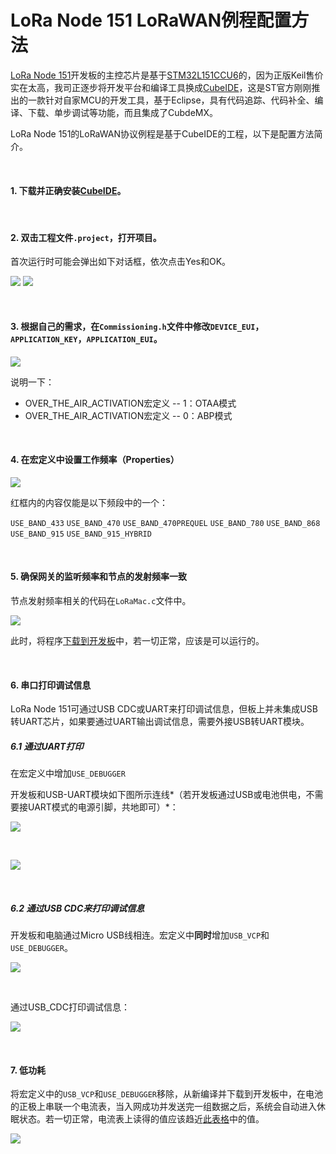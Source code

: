 # LoRa Node 151 LoRaWAN例程配置方法

[LoRa Node 151](https://heltec.org/zh/project/lora-node-151/)开发板的主控芯片是基于[STM32L151CCU6](https://www.st.com/resource/en/datasheet/stm32l151cc.pdf)的，因为正版Keil售价实在太高，我司正逐步将开发平台和编译工具换成[CubeIDE](https://www.st.com/en/development-tools/stm32cubeide.html)，这是ST官方刚刚推出的一款针对自家MCU的开发工具，基于Eclipse，具有代码追踪、代码补全、编译、下载、单步调试等功能，而且集成了CubdeMX。

LoRa Node 151的LoRaWAN协议例程是基于CubeIDE的工程，以下是配置方法简介。

&nbsp;

#### 1. 下载并正确安装[CubeIDE](https://www.st.com/en/development-tools/stm32cubeide.html)。

&nbsp;

#### 2. 双击工程文件`.project`，打开项目。

首次运行时可能会弹出如下对话框，依次点击Yes和OK。

<img src="img/lora_node_151_lorawan_example_usage/01.png">

<img src="img/lora_node_151_lorawan_example_usage/02.png">

&nbsp;

#### 3. 根据自己的需求，在`Commissioning.h`文件中修改`DEVICE_EUI`，`APPLICATION_KEY`，`APPLICATION_EUI`。

<img src="img/lora_node_151_lorawan_example_usage/03.png">

说明一下：

- OVER_THE_AIR_ACTIVATION宏定义 -- 1：OTAA模式
- OVER_THE_AIR_ACTIVATION宏定义 -- 0：ABP模式

&nbsp;

#### 4. 在宏定义中设置工作频率（Properties）

<img src="img/lora_node_151_lorawan_example_usage/04.png">

红框内的内容仅能是以下频段中的一个：

`USE_BAND_433`
`USE_BAND_470`
`USE_BAND_470PREQUEL`
`USE_BAND_780`
`USE_BAND_868`
`USE_BAND_915`
`USE_BAND_915_HYBRID`

&nbsp;

#### 5. 确保网关的监听频率和节点的发射频率一致

节点发射频率相关的代码在`LoRaMac.c`文件中。

<img src="img/lora_node_151_lorawan_example_usage/05.png">

此时，将程序[下载到开发板](https://docs.heltec.cn/#/zh_CN/user_manual/how_to_download_firmware_into_lora_node_151)中，若一切正常，应该是可以运行的。

&nbsp;

#### 6. 串口打印调试信息

LoRa Node 151可通过USB CDC或UART来打印调试信息，但板上并未集成USB转UART芯片，如果要通过UART输出调试信息，需要外接USB转UART模块。

##### 	6.1 通过UART打印

在宏定义中增加`USE_DEBUGGER`

开发板和USB-UART模块如下图所示连线*（若开发板通过USB或电池供电，不需要接UART模式的电源引脚，共地即可）*：

![](http://community.heltec.cn/uploads/default/original/1X/ceaa9817fb727c053d71ec1da93ecb09e740a00a.jpeg)

&nbsp;

![](http://community.heltec.cn/uploads/default/original/1X/aac8f73ed1c1f5474b6abe0e1244ded5859f3a3d.png)

&nbsp;

##### 		6.2 通过USB CDC来打印调试信息

开发板和电脑通过Micro USB线相连。宏定义中**同时**增加`USB_VCP`和`USE_DEBUGGER`。

<img src="img/lora_node_151_lorawan_example_usage/06.png">

&nbsp;

通过USB_CDC打印调试信息：

![](http://community.heltec.cn/uploads/default/original/1X/5c7b04a3e39e7af3ae5ffee1bcc6457c2f1254f0.png)

&nbsp;

#### 7. 低功耗

将宏定义中的`USB_VCP`和`USE_DEBUGGER`移除，从新编译并下载到开发板中，在电池的正极上串联一个电流表，当入网成功并发送完一组数据之后，系统会自动进入休眠状态。若一切正常，电流表上读得的值应该趋近[此表格](https://docs.heltec.cn/#/en/products/lora/lora_node/heltec_lora_node_list_eu)中的值。

![](http://community.heltec.cn/uploads/default/original/1X/c029cedd80649c5eb97aa4f301a6a6c4b4eb808b.png)